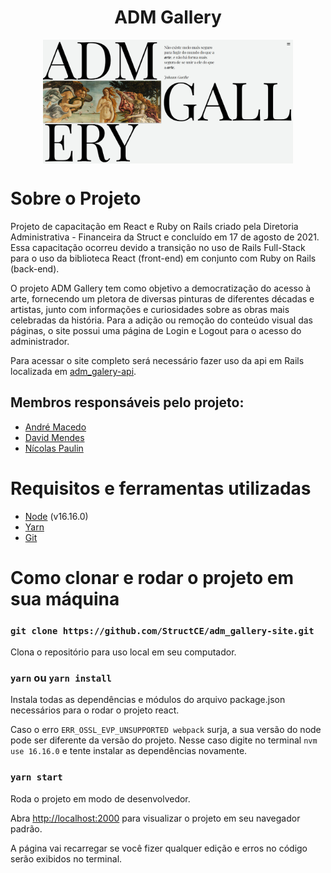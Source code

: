 <h1 align="center"> ADM Gallery </h1>

<p align="center">
    <img align="center" src="./public/admgallery.png" width="400" >
<p>

# Sobre o Projeto

Projeto de capacitação em React e Ruby on Rails criado pela Diretoria Administrativa - Financeira da Struct e concluído em 17 de agosto de 2021. Essa capacitação ocorreu devido a transição no uso de Rails Full-Stack para o uso da biblioteca React (front-end) em conjunto com Ruby on Rails (back-end).

O projeto ADM Gallery tem como objetivo a democratização do acesso à arte, fornecendo um pletora de diversas pinturas de diferentes décadas e artistas, junto com informações e curiosidades sobre as obras mais celebradas da história. Para a adição ou remoção do conteúdo visual das páginas, o site possui uma página de Login e Logout para o acesso do administrador.

Para acessar o site completo será necessário fazer uso da api em Rails localizada em [adm_galery-api](https://github.com/StructCE/adm_galery-api). 

## Membros responsáveis pelo projeto:
* [André Macedo](https://github.com/andremacedopv)
* [David Mendes](https://github.com/DavidsonGM)
* [Nícolas Paulin](https://github.com/iIiqwertyiIi)

# Requisitos e ferramentas utilizadas
* [Node](https://nodejs.org/en/download/) (v16.16.0)
* [Yarn](https://classic.yarnpkg.com/lang/en/docs/install/#windows-stable)
* [Git](https://git-scm.com/downloads)

# Como clonar e rodar o projeto em sua máquina
### `git clone https://github.com/StructCE/adm_gallery-site.git`
Clona o repositório para uso local em seu computador.

### `yarn` ou `yarn install`
Instala todas as dependências e módulos do arquivo package.json necessários para o rodar o projeto react.

Caso o erro `ERR_OSSL_EVP_UNSUPPORTED webpack` surja, a sua versão do node pode ser diferente da versão do projeto. Nesse caso digite no terminal `nvm use 16.16.0` e tente instalar as dependências novamente.

### `yarn start`
Roda o projeto em modo de desenvolvedor.

Abra [http://localhost:2000](http://localhost:2000) para visualizar o projeto em seu navegador padrão.

A página vai recarregar se você fizer qualquer edição e erros no código serão exibidos no terminal.

